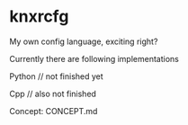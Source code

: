 # knxrcfg
My own config language, exciting right?

Currently there are following implementations

Python // not finished yet

Cpp // also not finished

Concept: CONCEPT.md
